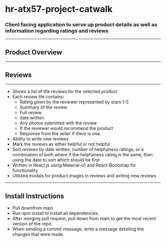 # hr-atx57-project-catwalk

### Client facing application to serve up product details as well as information regarding ratings and reviews

---

## Product Overview

---


## Reviews

---

 * Shows a list of the reviews for the selected product
 * Each review tile contains:
   * Rating given by the reviewer represented by stars 1-5
   * Summary of the review
   * Full review
   * date written
   * Any photos submitted with the review
   * If the reviewer would recommend the product
   * Response from the seller if there is one.
 * Ability to write new reviews
 * Mark the reviews as either helpful or not helpful
 * Sort reviews by date written, number of helpfulness ratings, or a combination of both where if the helpfulness rating is the same, then using the date to sort which should be first
 * Written in React.js using Material-UI and React-Bootstrap for functionality
 * Utilized modals for product images in reviews and writing new reviews

---

## Install Instructions

 * Pull downfrom main
 * Run npm install to install all dependencies.
 * After merging pull request, pull down from main to get the most recent version of the repo.
 * When sending a commit message, write a message detailing the changes that were made.
